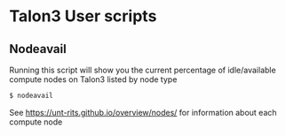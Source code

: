 # Talon3 User scripts

## Nodeavail

Running this script will show you the current percentage of idle/available compute nodes on Talon3 listed by node type

```bash
$ nodeavail
```
See https://unt-rits.github.io/overview/nodes/ for information about each compute node


